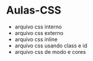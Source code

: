 # Aulas-CSS

- arquivo css interno
- arquivo css externo
- arquivo css inline
- arquivo css usando class e id
- arquivo css de modo e cores
